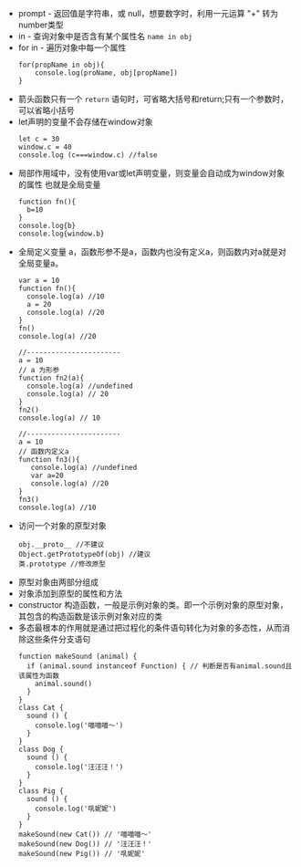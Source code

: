  - prompt - 返回值是字符串，或 null，想要数字时，利用一元运算 "+" 转为number类型
 - in - 查询对象中是否含有某个属性名 `name in obj`
 - for in - 遍历对象中每一个属性
   ```
   for(propName in obj){
       console.log(proName, obj[propName])
   }
   ```
  - 箭头函数只有一个 `return` 语句时，可省略大括号和return;只有一个参数时，可以省略小括号
  - let声明的变量不会存储在window对象
    ```
    let c = 30
    window.c = 40
    console.log (c===window.c) //false
    ```
 - 局部作用域中，没有使用var或let声明变量，则变量会自动成为window对象的属性 也就是全局变量
   ```
   function fn(){
     b=10
   }
   console.log{b}
   console.log{window.b}
   ```
 - 全局定义变量 a，函数形参不是a，函数内也没有定义a，则函数内对a就是对全局变量a。
   ```
   var a = 10
   function fn(){
     console.log(a) //10 
     a = 20
     console.log(a) //20
   }
   fn()
   console.log(a) //20
   
   //-----------------------
   a = 10
   // a 为形参
   function fn2(a){
     console.log(a) //undefined
     console.log(a) // 20
   }
   fn2()
   console.log(a) // 10
   
   //-----------------------
   a = 10
   // 函数内定义a
   function fn3(){
      console.log(a) //undefined
      var a=20
      console.log(a) //20
   }
   fn3()
   console.log(a) //10
   ```
 - 访问一个对象的原型对象
   ```
   obj.__proto__ //不建议
   Object.getPrototypeOf(obj) //建议
   类.prototype //修改原型
   ```
 - 原型对象由两部分组成
  - 对象添加到原型的属性和方法
  - constructor 构造函数，一般是示例对象的类。即一个示例对象的原型对象，其包含的构造函数是该示例对象对应的类
 - 多态最根本的作用就是通过把过程化的条件语句转化为对象的多态性，从而消除这些条件分支语句
   ```
   function makeSound (animal) {
     if (animal.sound instanceof Function) { // 判断是否有animal.sound且该属性为函数
       animal.sound()
     }
   }
   class Cat {
     sound () {
       console.log('喵喵喵～')
     }
   }
   class Dog {
     sound () {
       console.log('汪汪汪！')
     }
   }
   class Pig {
     sound () {
       console.log('啂妮妮')
     }
   }
   makeSound(new Cat()) // '喵喵喵～'
   makeSound(new Dog()) // '汪汪汪！'
   makeSound(new Pig()) // '啂妮妮'
   ```



